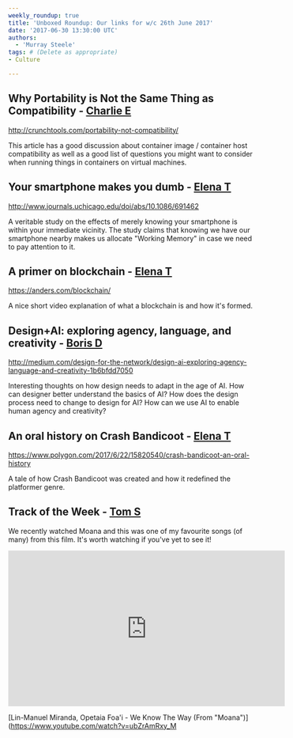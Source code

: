 ```yaml
---
weekly_roundup: true
title: 'Unboxed Roundup: Our links for w/c 26th June 2017'
date: '2017-06-30 13:30:00 UTC'
authors:
  - 'Murray Steele'
tags: # (Delete as appropriate)
- Culture

---
```


## Why Portability is Not the Same Thing as Compatibility - [Charlie E](/people#charlie-egan)

http://crunchtools.com/portability-not-compatibility/

This article has a good discussion about container image / container host
compatibility as well as a good list of questions you might want to
consider when running things in containers on virtual machines.

## Your smartphone makes you dumb - [Elena T](/people#elena-tanasoiu)

http://www.journals.uchicago.edu/doi/abs/10.1086/691462

A veritable study on the effects of merely knowing your smartphone is
within your immediate vicinity. The study claims that knowing we have our
smartphone nearby makes us allocate "Working Memory" in case we need to
pay attention to it.

## A primer on blockchain - [Elena T](/people#elena-tanasoiu)

https://anders.com/blockchain/

A nice short video explanation of what a blockchain is and how it's formed.

## Design+AI: exploring agency, language, and creativity - [Boris D](/people#boris-divjak)

http://medium.com/design-for-the-network/design-ai-exploring-agency-language-and-creativity-1b6bfdd7050

Interesting thoughts on how design needs to adapt in the age of AI. How
can designer better understand the basics of AI? How does the design
process need to change to design for AI? How can we use AI to enable
human agency and creativity?

## An oral history on Crash Bandicoot - [Elena T](/people#elena-tanasoiu)

https://www.polygon.com/2017/6/22/15820540/crash-bandicoot-an-oral-history

A tale of how Crash Bandicoot was created and how it redefined the
platformer genre.

## Track of the Week - [Tom S](/people#tom-sabin)

We recently watched Moana and this was one of my favourite songs (of many)
from this film. It's worth watching if you've yet to see it!

<iframe width="560" height="315" src="https://www.youtube.com/embed/ubZrAmRxy_M" frameborder="0" allowfullscreen></iframe>

[Lin-Manuel Miranda, Opetaia Foa'i - We Know The Way (From "Moana")](https://www.youtube.com/watch?v=ubZrAmRxy_M
